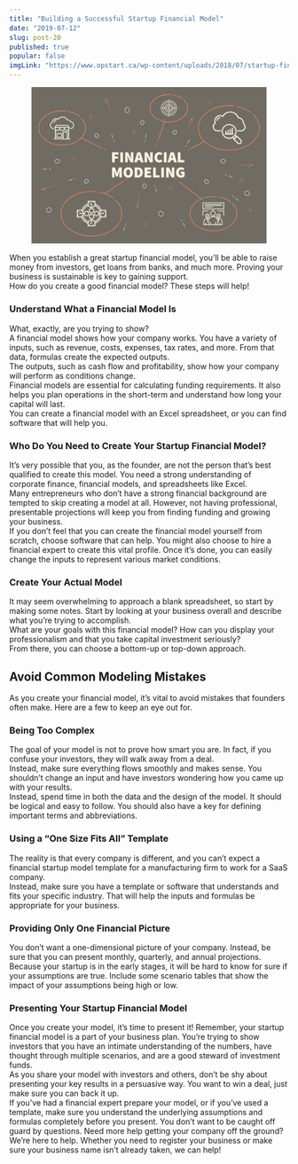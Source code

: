 ```yaml
---
title: "Building a Successful Startup Financial Model"
date: "2019-07-12"
slug: post-20
published: true
popular: false
imgLink: "https://www.opstart.ca/wp-content/uploads/2018/07/startup-financial-model-400x250.jpeg"
---
```

<!-- markdownlint-disable MD033 -->

<figure class="figure">
    <img src="./images/model.jpeg" alt=""/>
</figure>

When you establish a great startup financial model, you’ll be able to raise money from investors, get loans from banks, and much more. Proving your business is sustainable is key to gaining support.  
How do you create a good financial model? These steps will help!  

### Understand What a Financial Model Is

What, exactly, are you trying to show?  
A financial model shows how your company works. You have a variety of inputs, such as revenue, costs, expenses, tax rates, and more. From that data, formulas create the expected outputs.  
The outputs, such as cash flow and profitability, show how your company will perform as conditions change.  
Financial models are essential for calculating funding requirements. It also helps you plan operations in the short-term and understand how long your capital will last.  
You can create a financial model with an Excel spreadsheet, or you can find software that will help you.  

### Who Do You Need to Create Your Startup Financial Model?

It’s very possible that you, as the founder, are not the person that’s best qualified to create this model. You need a strong understanding of corporate finance, financial models, and spreadsheets like Excel.  
Many entrepreneurs who don’t have a strong financial background are tempted to skip creating a model at all. However, not having professional, presentable projections will keep you from finding funding and growing your business.  
If you don’t feel that you can create the financial model yourself from scratch, choose software that can help. You might also choose to hire a financial expert to create this vital profile. Once it’s done, you can easily change the inputs to represent various market conditions.  

### Create Your Actual Model

It may seem overwhelming to approach a blank spreadsheet, so start by making some notes. Start by looking at your business overall and describe what you’re trying to accomplish.  
What are your goals with this financial model? How can you display your professionalism and that you take capital investment seriously?  
From there, you can choose a bottom-up or top-down approach.  

## Avoid Common Modeling Mistakes
As you create your financial model, it’s vital to avoid mistakes that founders often make. Here are a few to keep an eye out for.

### Being Too Complex
The goal of your model is not to prove how smart you are. In fact, if you confuse your investors, they will walk away from a deal.  
Instead, make sure everything flows smoothly and makes sense. You shouldn’t change an input and have investors wondering how you came up with your results.  
Instead, spend time in both the data and the design of the model. It should be logical and easy to follow. You should also have a key for defining important terms and abbreviations.  

### Using a “One Size Fits All” Template
The reality is that every company is different, and you can’t expect a financial startup model template for a manufacturing firm to work for a SaaS company.  
Instead, make sure you have a template or software that understands and fits your specific industry. That will help the inputs and formulas be appropriate for your business.  

### Providing Only One Financial Picture
You don’t want a one-dimensional picture of your company. Instead, be sure that you can present monthly, quarterly, and annual projections.  
Because your startup is in the early stages, it will be hard to know for sure if your assumptions are true. Include some scenario tables that show the impact of your assumptions being high or low.  

### Presenting Your Startup Financial Model
Once you create your model, it’s time to present it! Remember, your startup financial model is a part of your business plan.
You’re trying to show investors that you have an intimate understanding of the numbers, have thought through multiple scenarios, and are a good steward of investment funds.  
As you share your model with investors and others, don’t be shy about presenting your key results in a persuasive way. You want to win a deal, just make sure you can back it up.  
If you’ve had a financial expert prepare your model, or if you’ve used a template, make sure you understand the underlying assumptions and formulas completely before you present. You don’t want to be caught off guard by questions.
Need more help getting your company off the ground? We’re here to help. Whether you need to register your business or make sure your business name isn’t already taken, we can help!  